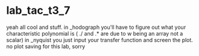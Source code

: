# lab_tac_t3_7
yeah all cool and stuff.
in \_hodograph you'll have to figure out what your characteristic polynomial is ( ./ and .* are due to w being an array not a scalar)
in \_nyquist you just input your transfer function and screen the plot. no plot saving for this lab, sorry 
